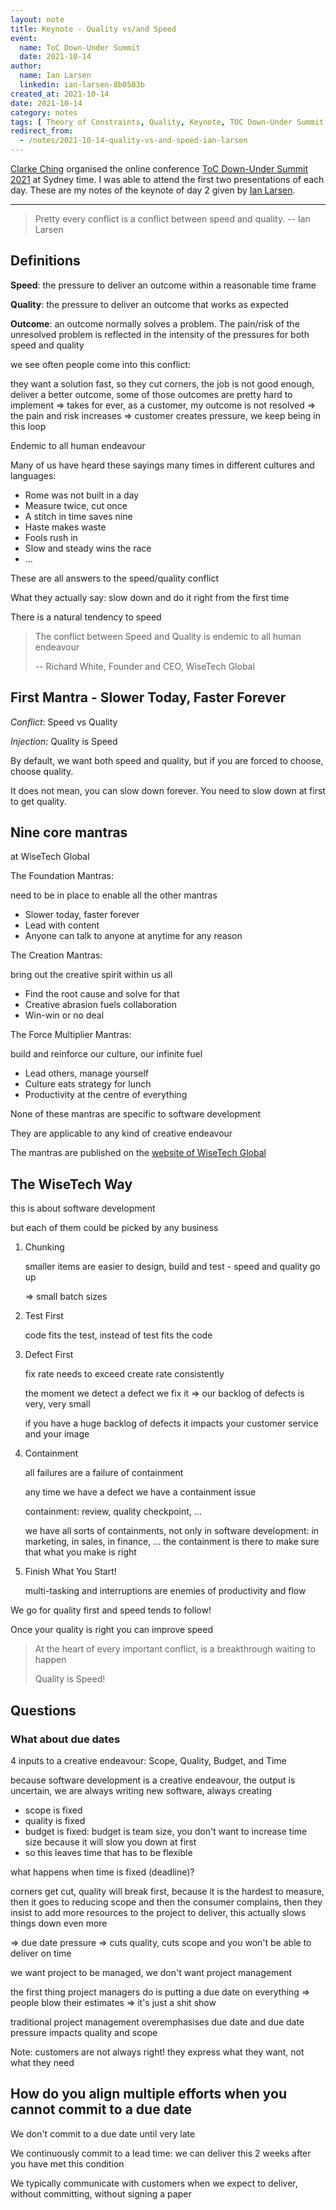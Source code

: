```yaml
---
layout: note
title: Keynote - Quality vs/and Speed
event:
  name: ToC Down-Under Summit
  date: 2021-10-14
author:
  name: Ian Larsen
  linkedin: ian-larsen-8b0503b
created_at: 2021-10-14
date: 2021-10-14
category: notes
tags: [ Theory of Constraints, Quality, Keynote, TOC Down-Under Summit ]
redirect_from:
  - /notes/2021-10-14-quality-vs-and-speed-ian-larsen
---
```


[Clarke Ching](https://www.linkedin.com/in/clarkeching/) organised the online
conference [ToC Down-Under Summit 2021](https://www.craft.do/s/JCx8mc7SREZh9B)
at Sydney time. I was able to attend the first two presentations of each day.
These are my notes of the keynote of day 2 given by [Ian Larsen](https://www.linkedin.com/in/ian-larsen-8b0503b/).

---

> Pretty every conflict is a conflict between speed and quality.
> -- Ian Larsen

## Definitions

**Speed**: the pressure to deliver an outcome within a reasonable time frame

**Quality**: the pressure to deliver an outcome that works as expected

**Outcome**: an outcome normally solves a problem. The pain/risk of the unresolved problem is reflected in the intensity of the pressures for both speed and quality

we see often people come into this conflict:

they want a solution fast,
so they cut corners,
the job is not good enough,
deliver a better outcome,
some of those outcomes are pretty hard to implement => takes for ever,
as a customer, my outcome is not resolved => the pain and risk increases => customer creates pressure,
we keep being in this loop

Endemic to all human endeavour

Many of us have heard these sayings many times in different cultures and languages:

- Rome was not built in a day
- Measure twice, cut once
- A stitch in time saves nine
- Haste makes waste
- Fools rush in
- Slow and steady wins the race
- ...

These are all answers to the speed/quality conflict

What they actually say: slow down and do it right from the first time

There is a natural tendency to speed

> The conflict between Speed and Quality is endemic to all human endeavour
> 
> -- Richard White, Founder and CEO, WiseTech Global

## First Mantra - Slower Today, Faster Forever

*Conflict*: Speed vs Quality

*Injection*: Quality is Speed

By default, we want both speed and quality, but if you are forced to choose, choose quality.

It does not mean, you can slow down forever. You need to slow down at first to get quality.

## Nine core mantras

at WiseTech Global

The Foundation Mantras:

need to be in place to enable all the other mantras

- Slower today, faster forever
- Lead with content
- Anyone can talk to anyone at anytime for any reason

The Creation Mantras:

bring out the creative spirit within us all

- Find the root cause and solve for that
- Creative abrasion fuels collaboration
- Win-win or no deal

The Force Multiplier Mantras:

build and reinforce our culture, our infinite fuel

- Lead others, manage yourself
- Culture eats strategy for lunch
- Productivity at the centre of everything

None of these mantras are specific to software development

They are applicable to any kind of creative endeavour

The mantras are published on the [website of WiseTech Global](https://www.wisetechglobal.com/who-we-are/our-values/#mantras)

## The WiseTech Way

this is about software development

but each of them could be picked by any business

1. Chunking

   smaller items are easier to design, build and test - speed and quality go up

   => small batch sizes

2. Test First

   code fits the test, instead of test fits the code

3. Defect First

   fix rate needs to exceed create rate consistently

   the moment we detect a defect we fix it => our backlog of defects is very, very small

   if you have a huge backlog of defects it impacts your customer service and your image

4. Containment

   all failures are a failure of containment

   any time we have a defect we have a containment issue

   containment: review, quality checkpoint, ...

   we have all sorts of containments, not only in software development: in marketing, in sales, in finance, ...
   the containment is there to make sure that what you make is right

5. Finish What You Start!

   multi-tasking and interruptions are enemies of productivity and flow

We go for quality first and speed tends to follow!

Once your quality is right you can improve speed

> At the heart of every important conflict, is a breakthrough waiting to happen
>
> Quality is Speed!

## Questions

### What about due dates

4 inputs to a creative endeavour: Scope, Quality, Budget, and Time

because software development is a creative endeavour, the output is uncertain,
we are always writing new software, always creating

- scope is fixed
- quality is fixed
- budget is fixed: budget is team size, you don't want to increase time size because it will slow you down at first
- so this leaves time that has to be flexible

what happens when time is fixed (deadline)?

corners get cut, quality will break first, because it is the hardest to measure, then it goes to reducing scope and then the consumer complains, then they insist to add more resources to the project to deliver, this actually slows things down even more

=> due date pressure => cuts quality, cuts scope and you won't be able to deliver on time

we want project to be managed, we don't want project management

the first thing project managers do is putting a due date on everything
=> people blow their estimates
=> it's just a shit show

traditional project management overemphasises due date
and due date pressure impacts quality and scope

Note: customers are not always right! they express what they want, not what they need

## How do you align multiple efforts when you cannot commit to a due date

We don't commit to a due date until very late

We continuously commit to a lead time: we can deliver this 2 weeks after you have met this condition

We typically communicate with customers when we expect to deliver, without committing, without signing a paper
